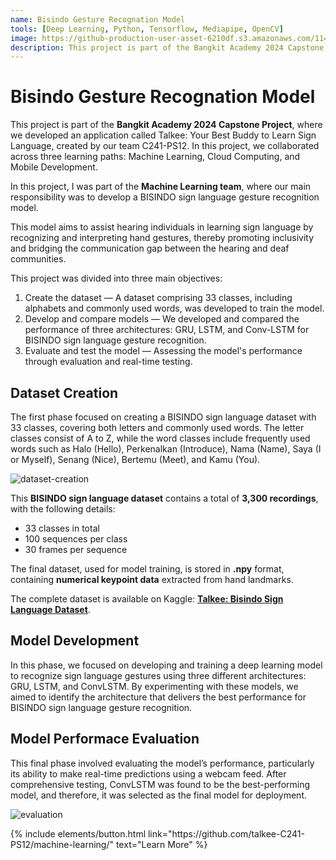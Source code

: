```yaml
---
name: Bisindo Gesture Recognation Model
tools: [Deep Learning, Python, Tensorflow, Mediapipe, OpenCV]
image: https://github-production-user-asset-6210df.s3.amazonaws.com/114962318/436112725-85849917-11f6-4446-8101-599fc8c96790.png?X-Amz-Algorithm=AWS4-HMAC-SHA256&X-Amz-Credential=AKIAVCODYLSA53PQK4ZA%2F20250422%2Fus-east-1%2Fs3%2Faws4_request&X-Amz-Date=20250422T144334Z&X-Amz-Expires=300&X-Amz-Signature=4892a3bb635028f47a9fb60a47e91bf437c28cf48dbbd7cf880b9d7d305ab38d&X-Amz-SignedHeaders=host
description: This project is part of the Bangkit Academy 2024 Capstone Project. It aims to develop a dataset of 33 classes (alphabets and 7 commonly used words) and compares the performance of GRU, LSTM, and Conv-LSTM models for BISINDO sign language gesture recognition.
---
```


# Bisindo Gesture Recognation Model

This project is part of the **Bangkit Academy 2024 Capstone Project**, where we developed an application called Talkee: Your Best Buddy to Learn Sign Language, created by our team C241-PS12. In this project, we collaborated across three learning paths: Machine Learning, Cloud Computing, and Mobile Development.

In this project, I was part of the **Machine Learning team**, where our main responsibility was to develop a BISINDO sign language gesture recognition model. 

This model aims to assist hearing individuals in learning sign language by recognizing and interpreting hand gestures, thereby promoting inclusivity and bridging the communication gap between the hearing and deaf communities.

This project was divided into three main objectives:
1. Create the dataset — A dataset comprising 33 classes, including alphabets and commonly used words, was developed to train the model.
2. Develop and compare models — We developed and compared the performance of three architectures: GRU, LSTM, and Conv-LSTM for BISINDO sign language gesture recognition.
3. Evaluate and test the model — Assessing the model's performance through evaluation and real-time testing.


## Dataset Creation

The first phase focused on creating a BISINDO sign language dataset with 33 classes, covering both letters and commonly used words. The letter classes consist of A to Z, while the word classes include frequently used words such as Halo (Hello), Perkenalkan (Introduce), Nama (Name), Saya (I or Myself), Senang (Nice), Bertemu (Meet), and Kamu (You).

![dataset-creation](https://github.com/user-attachments/assets/ec7af16d-edb3-42e3-93d5-ca84fe7eecf1)

This **BISINDO sign language dataset** contains a total of **3,300 recordings**, with the following details:  
- 33 classes in total  
- 100 sequences per class  
- 30 frames per sequence  

The final dataset, used for model training, is stored in **.npy** format, containing **numerical keypoint data** extracted from hand landmarks. 

The complete dataset is available on Kaggle: [**Talkee: Bisindo Sign Language Dataset**](https://www.kaggle.com/datasets/niputukarismadewi/talkee-bisindo-sign-language-dataset/data).


## Model Development

In this phase, we focused on developing and training a deep learning model to recognize sign language gestures using three different architectures: GRU, LSTM, and ConvLSTM. By experimenting with these models, we aimed to identify the architecture that delivers the best performance for BISINDO sign language gesture recognition.


## Model Performace Evaluation

This final phase involved evaluating the model’s performance, particularly its ability to make real-time predictions using a webcam feed. After comprehensive testing, ConvLSTM was found to be the best-performing model, and therefore, it was selected as the final model for deployment.

![evaluation](https://github.com/user-attachments/assets/c4027a03-a5fb-409c-bde6-9e1aeda2ee94)


<p class="text-center">
{% include elements/button.html link="https://github.com/talkee-C241-PS12/machine-learning/" text="Learn More" %}
</p>